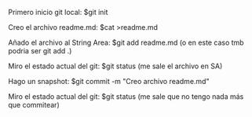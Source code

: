 Primero inicio git local: $git init

Creo el archivo readme.md: $cat >readme.md

Añado el archivo al String Area: $git add readme.md (o en este caso tmb podria ser git add .)

Miro el estado actual del git: $git status (me sale el archivo en SA)

Hago un snapshot: $git commit -m "Creo archivo readme.md"

Miro el estado actual del git: $git status (me sale que no tengo nada más que commitear)
